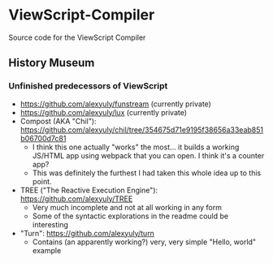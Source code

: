 # ViewScript-Compiler
Source code for the ViewScript Compiler

## History Museum

### Unfinished predecessors of ViewScript
- https://github.com/alexyuly/funstream (currently private)
- https://github.com/alexyuly/lux (currently private)
- Compost (AKA "Chil"): https://github.com/alexyuly/chil/tree/354675d71e9195f38656a33eab851b06700d7c81
  - I think this one actually "works" the most... it builds a working JS/HTML app using webpack that you can open. I think it's a counter app?
  - This was definitely the furthest I had taken this whole idea up to this point.
- TREE ("The Reactive Execution Engine"): https://github.com/alexyuly/TREE
  - Very much incomplete and not at all working in any form
  - Some of the syntactic explorations in the readme could be interesting
- "Turn": https://github.com/alexyuly/turn
  - Contains (an apparently working?) very, very simple "Hello, world" example
 

